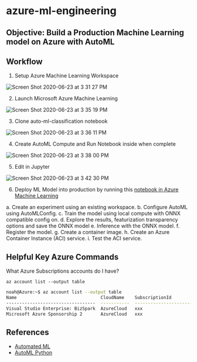 # azure-ml-engineering

## Objective:  Build a Production Machine Learning model on Azure with AutoML

## Workflow

1.  Setup Azure Machine Learning Workspace

![Screen Shot 2020-06-23 at 3 31 27 PM](https://user-images.githubusercontent.com/58792/85450290-a05d9280-b566-11ea-9124-3b6c97e06bcd.png)


2.  Launch Microsoft Azure Machine Learning

![Screen Shot 2020-06-23 at 3 35 19 PM](https://user-images.githubusercontent.com/58792/85450795-2d085080-b567-11ea-9448-a59f0ac592d8.png)


3.  Clone auto-ml-classification notebook

![Screen Shot 2020-06-23 at 3 36 11 PM](https://user-images.githubusercontent.com/58792/85450980-6214a300-b567-11ea-8d0e-85d87076c9aa.png)

4. Create AutoML Compute and Run Notebook inside  when complete

![Screen Shot 2020-06-23 at 3 38 00 PM](https://user-images.githubusercontent.com/58792/85451163-91c3ab00-b567-11ea-8786-27b37930ace1.png)

5.  Edit in Jupyter

![Screen Shot 2020-06-23 at 3 42 30 PM](https://user-images.githubusercontent.com/58792/85451727-2d551b80-b568-11ea-8ea1-98454e1eaa11.png)

6.  Deploy ML Model into production by running this [notebook in Azure Machine Learning](https://github.com/noahgift/azure-ml-engineering/blob/master/auto_ml_classification_bank_marketing_all_features.ipynb)

a. Create an experiment using an existing workspace.
b. Configure AutoML using AutoMLConfig.
c. Train the model using local compute with ONNX compatible config on.
d. Explore the results, featurization transparency options and save the ONNX model
e. Inference with the ONNX model.
f. Register the model.
g. Create a container image.
h. Create an Azure Container Instance (ACI) service.
i. Test the ACI service.

## Helpful Key Azure Commands

What Azure Subscriptions accounts do I have?

`az account list --output table`

```bash
noah@Azure:~$ az account list --output table
Name                                CloudName    SubscriptionId                        State    IsDefault
----------------------------------  -----------  ------------------------------------  -------  -----------
Visual Studio Enterprise: BizSpark  AzureCloud   xxx                                   Enabled  False
Microsoft Azure Sponsorship 2       AzureCloud   xxx                                   Enabled  True
```


## References


* [Automated ML](https://docs.microsoft.com/en-us/azure/machine-learning/concept-automated-ml)
* [AutoML Python](https://docs.microsoft.com/en-us/azure/machine-learning/tutorial-auto-train-models)
